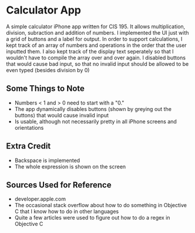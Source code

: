 Calculator App
==============
A simple calculator iPhone app written for CIS 195.
It allows multiplication, division, subraction and addition of numbers.
I implemented the UI just with a grid of buttons and a label for output.
In order to support calculations, I kept track of an array of numbers and operations in the order that the user inputted them.
I also kept track of the display text seperately so that I wouldn't have to compile the array over and over again.
I disabled buttons that would cause bad input, so that no invalid input should be allowed to be even typed (besides division by 0)


Some Things to Note
-------------------
* Numbers < 1 and > 0 need to start with a "0."
* The app dynamically disables buttons (shown by greying out the buttons) that would cause invalid input
* Is usable, although not necessarily pretty in all iPhone screens and orientations

Extra Credit
------------
* Backspace is implemented
* The whole expression is shown on the screen

Sources Used for Reference
--------------------------
* developer.apple.com
* The occasional stack overflow about how to do something in Objective C that I know how to do in other languages
* Quite a few articles were used to figure out how to do a regex in Objective C
